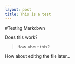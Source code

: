 ```yaml
---
layout: post
title: This is a test
---
```


#Testing Markdown

Does this work?

>How about this?

How about editing the file later...